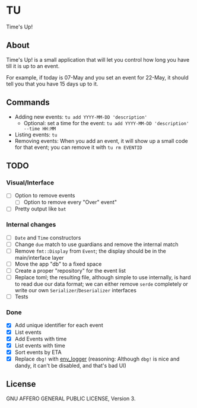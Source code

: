 # TU

Time's Up!

## About

Time's Up! is a small application that will let you control how long you have
till it is up to an event.

For example, if today is 07-May and you set an event for 22-May, it should
tell you that you have 15 days up to it.

## Commands

* Adding new events: `tu add YYYY-MM-DD 'description'`
	* Optional: set a time for the event: `tu add YYYY-MM-DD 'description' --time HH:MM`
* Listing events: `tu`
* Removing events: When you add an event, it will show up a small code for
	that event; you can remove it with `tu rm EVENTID`

## TODO

### Visual/Interface

- [ ] Option to remove events
	- [ ] Option to remove every "Over" event"
- [ ] Pretty output like `bat`

### Internal changes

- [ ] `Date` and `Time` constructors
- [ ] Change `due` match to use guardians and remove the internal match
- [ ] Remove `fmt::Display` from `Event`; the display should be in the
	main/interface layer
- [ ] Move the app "db" to a fixed space
- [ ] Create a proper "repository" for the event list
- [ ] Replace toml; the resulting file, although simple to use internally, is
	hard to read due our data format; we can either remove `serde` completely
	or write our own `Serializer`/`Deserializer` interfaces
- [ ] Tests

### Done

- [x] Add unique identifier for each event
- [x] List events
- [x] Add Events with time
- [x] List events with time
- [x] Sort events by ETA
- [x] Replace `dbg!` with [env_logger](https://crates.io/crates/env_logger)
	(reasoning: Although `dbg!` is nice and dandy, it can't be disabled, and
	that's bad UI)

## License

GNU AFFERO GENERAL PUBLIC LICENSE, Version 3.

